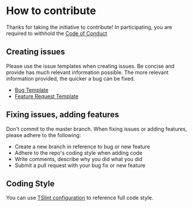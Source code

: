 # How to contribute

Thanks for taking the initiative to contribute! In participating, you are required to withhold the
[Code of Conduct](https://github.com/com-builder/combuilder/blob/master/CODE_OF_CONDUCT.md)

## Creating issues
Please use the issue templates when creating issues. Be concise and provide has much relevant information possible. The more
relevant information provided, the quicker a bug can be fixed.

 - [Bug Template](https://github.com/com-builder/combuilder/blob/master/.github/ISSUE_TEMPLATE/bug_report.md)
 - [Feature Request Template](https://github.com/com-builder/combuilder/blob/master/.github/ISSUE_TEMPLATE/feature_request.md)

## Fixing issues, adding features

Don't commit to the master branch. When fixing issues or adding features, please adhere to the following:

 - Create a new branch in reference to bug or new feature
 - Adhere to the repo's coding style when adding code
 - Write comments, describe why you did what you did
 - Submit a pull request with your bug fix or new feature

## Coding Style

You can use [TSlint configuration](https://github.com/com-builder/combuilder/blob/master/.eslintrc.js)
to reference full code style.
